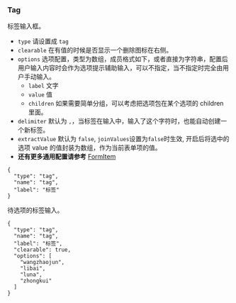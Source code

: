 ### Tag

标签输入框。

- `type` 请设置成 `tag`
- `clearable` 在有值的时候是否显示一个删除图标在右侧。
- `options` 选项配置，类型为数组，成员格式如下，或者直接为字符串，配置后用户输入内容时会作为选项提示辅助输入，可以不指定，当不指定时完全由用户手动输入。
  - `label` 文字
  - `value` 值
  - `children` 如果需要简单分组，可以考虑把选项包在某个选项的 children 里面。
- `delimiter` 默认为 `,`，当标签在输入中，输入了这个字符时，也能自动创建一个新标签。
- `extractValue` 默认为 `false`, `joinValues`设置为`false`时生效, 开启后将选中的选项 value 的值封装为数组，作为当前表单项的值。
- **还有更多通用配置请参考** [FormItem](./FormItem.md)

```schema:height="200" scope="form-item"
{
  "type": "tag",
  "name": "tag",
  "label": "标签"
}
```

待选项的标签输入。

```schema:height="240" scope="form-item"
{
  "type": "tag",
  "name": "tag",
  "label": "标签",
  "clearable": true,
  "options": [
    "wangzhaojun",
    "libai",
    "luna",
    "zhongkui"
  ]
}
```
